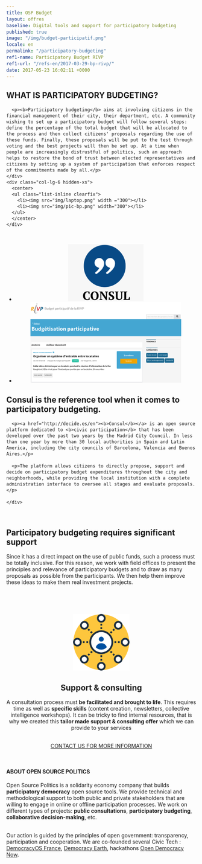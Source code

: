 ```yaml
---
title: OSP Budget
layout: offres
baseline: Digital tools and support for participatory budgeting
published: true
image: "/img/budget-participatif.png"
locale: en
permalink: "/participatory-budgeting"
ref1-name: Participatory Budget RIVP
ref1-url: "/refs-en/2017-03-29-bp-rivp/"
date: 2017-05-23 16:02:11 +0000
---
```

<!-- definition -->
<div>
  <div class="row">
    <div class="col-lg-6">
      <h2>WHAT IS PARTICIPATORY BUDGETING?</h2>

      <p><b>Participatory budgeting</b> aims at involving citizens in the financial management of their city, their department, etc. A community wishing to set up a participatory budget will follow several steps: define the percentage of the total budget that will be allocated to the process and then collect citizens' proposals regarding the use of these funds. Finally, these proposals will be put to the test through voting and the best projects will then be set up. At a time when people are increasingly distrustful of politics, such an approach helps to restore the bond of trust between elected representatives and citizens by setting up a system of participation that enforces respect of the commitments made by all.</p>
    </div>
    <div class="col-lg-6 hidden-xs">
      <center>
      <ul class="list-inline clearfix">
        <li><img src="img/laptop.png" width ="300"></li>
        <li><img src="img/pic-bp.png" width="300"></li>
      </ul>  
      </center>
    </div>
  </div>
</div>
<!-- fin -->
<br>
<!-- outils dispos -->
<div>
  <div class="row">
    <div class="col-lg-6">
      <center>
        <ul class="list-inline clearfix">
          <li><img src="img/consul.png" width="200"></li>
          <li><img src="img/consul-capture.png" width="400"></li>
        </ul>
      </center>
    </div>
    <div class="col-lg-6">
      <h2>Consul is the reference tool when it comes to participatory budgeting.</h2>

      <p><a href="http://decide.es/en"><b>Consul</b></a> is an open source platform dedicated to <b>civic participation</b> that has been developed over the past two years by the Madrid City Council. In less than one year by more than 30 local authorities in Spain and Latin America, including the city councils of Barcelona, ​​Valencia and Buenos Aires.</p>

      <p>The platform allows citizens to directly propose, support and decide on participatory budget expenditures throughout the city and neighborhoods, while providing the local institution with a complete administration interface to oversee all stages and evaluate proposals.</p>

    </div>
  </div>
</div>
<!-- fin -->
<br>

## Participatory budgeting requires significant support

Since it has a direct impact on the use of public funds, such a process must be totally inclusive. For this reason, we work with field offices to present the principles and relevance of participatory budgets and to draw as many proposals as possible from the participants. We then help them improve these ideas to make them real investment projects.

<br>
<!-- offre accompagnement -->
<p>&nbsp;</p>
<div style="border-radius:2px;">
    <div class="row">
      <div class="col-lg-3">
        <center><img src="img/accompagnement-orange.png" width="150"></center>
      </div>
      <div class="col-lg-9">
        <center>
        <h2>Support & consulting</h2>
<p>A consultation process must <b>be facilitated and brought to life</b>. This requires time as well as <b>specific skills</b> (content creation, newsletters, collective intelligence workshops). It can be tricky to find internal resources, that is why we created this <b>tailor made support & consulting offer</b> which we can provide to your services</p>
        </center>
      </div>
    </div>
</div>
<br>
<center><a href="{{ site.baseurl }}/fr/accueil#contact" class="btn btn-primary">CONTACT US FOR MORE INFORMATION</a></center>
<p>&nbsp;</p>

<div class="well">
<h4>ABOUT OPEN SOURCE POLITICS</h4>

Open Source Politics is a solidarity economy company that builds <b>participatory democracy</b> open source tools. We provide technical and methodological support to both public and private stakeholders that are willing to engage in online or offline participation processes. We work on different types of projects: <b>public consultations</b>, <b>participatory budgeting</b>, <b>collaborative decision-making</b>, etc.

<br>
Our action is guided by the principles of open government: transparency, participation and cooperation. We are co-founded several Civic Tech : <a href="http://democracyos.eu" target="blank">DemocracyOS France</a>, <a href="http://democracy.earth" target="blank">Democracy Earth</a>, hackathons <a href="http://opendemocracynow.net" target="blank">Open Democracy Now</a>.
</div>
